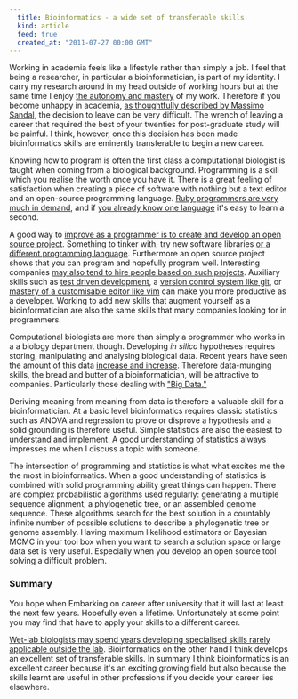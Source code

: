```yaml
---
  title: Bioinformatics - a wide set of transferable skills
  kind: article
  feed: true
  created_at: "2011-07-27 00:00 GMT"
---
```


Working in academia feels like a lifestyle rather than simply a job. I feel
that being a researcher, in particular a bioinformatician, is part of my
identity. I carry my research around in my head outside of working
hours but at the same time I enjoy [the autonomy and mastery][motivate] of my
work. Therefore if you become unhappy in academia, [as thoughtfully described
by Massimo Sandal][quitting], the decision to leave can be very difficult. The
wrench of leaving a career that required the best of your twenties for
post-graduate study will be painful. I think, however, once this decision has
been made bioinformatics skills are eminently transferable to begin a new
career.

Knowing how to program is often the first class a computational biologist is
taught when coming from a biological background. Programming is a skill which
you realise the worth once you have it. There is a great feeling of
satisfaction when creating a piece of software with nothing but a text editor
and an open-source programming language. [Ruby programmers are very much in
demand][shortage], and if [you already know one language][popular] it's easy
to learn a second.

A good way to [improve as a programmer is to create and develop an open source
project][better]. Something to tinker with, try new software libraries [or
a different programming language][clojure]. Furthermore an open source project
shows that you can program and hopefully program well. Interesting companies
[may also tend to hire people based on such projects][hiring]. Auxiliary skills such as [test driven development][test], a [version control
system like git][git], or [mastery of a customisable editor like vim][vim]
can make you more productive as a developer. Working to add new skills that
augment yourself as a bioinformatician are also the same skills that many
companies looking for in programmers.

Computational biologists are more than simply a programmer who works in
a a biology department though. Developing *in silico* hypotheses requires
storing, manipulating and analysing biological data. Recent years have seen
the amount of this data [increase and increase][deluge]. Therefore
data-munging skills, the bread and butter of a bioinformatician, will be
attractive to companies. Particularly those dealing with ["Big Data."][big]

Deriving meaning from meaning from data is therefore a valuable skill for
a bioinformatician. At a basic level bioinformatics requires classic
statistics such as ANOVA and regression to prove or disprove a hypothesis and
a solid grounding is therefore useful. Simple statistics are also the easiest
to understand and implement. A good understanding of statistics always
impresses me when I discuss a topic with someone.

The intersection of programming and statistics is what what excites me the the
most in bioinformatics. When a good understanding of statistics is combined
with solid programming ability great things can happen. There are complex
probabilistic algorithms used regularly: generating a multiple sequence
alignment, a phylogenetic tree, or an assembled genome sequence. These
algorithms search for the best solution in a countably infinite number of
possible solutions to describe a phylogenetic tree or genome assembly. Having
maximum likelihood estimators or Bayesian MCMC in your tool box when you want
to search a solution space or large data set is very useful. Especially when
you develop an open source tool solving a difficult problem.

### Summary

You hope when Embarking on career after university that it will last at least
the next few years. Hopefully even a lifetime. Unfortunately at some point you
may find that have to apply your skills to a different career.

[Wet-lab biologists may spend years developing specialised skills rarely
applicable outside the lab][wetlab]. Bioinformatics on the other hand I think
develops an excellent set of transferable skills. In summary I think
bioinformatics is an excellent career because it's an exciting growing field
but also because the skills learnt are useful in other professions if you
decide your career lies elsewhere.

[quitting]: http://blog.devicerandom.org/2011/02/18/getting-a-life/
[wetlab]: http://scienceblogs.com/bioephemera/2011/03/are_biology_graduate_students.php
[shortage]: http://robots.thoughtbot.com/post/3310910483/a-shortage
[popular]: http://openwetware.org/wiki/Image:Most_Popular_Bioinformatics_Programming_Languages.png
[test]: http://jamesshore.com/Blog/Red-Green-Refactor.html
[git]: http://www.bioinformaticszen.com/tools/git/
[vim]: http://www.bioinformaticszen.com/tools/vim/
[better]: http://stackoverflow.com/questions/82639/how-to-become-a-better-programmer
[hiring]: https://gist.github.com/6443
[clever-algorithms]: http://www.cleveralgorithms.com/
[scripting]: http://memeburn.com/2011/07/the-future-of-wordpress-qa-with-founder-matt-mullenweg/
[deluge]: http://www.google.com/search?q=data+deluge
[motivate]: http://www.youtube.com/watch?v=u6XAPnuFjJc
[clojure]: http://clojure.org/
[big]: http://www.nature.com/news/specials/bigdata/index.html
